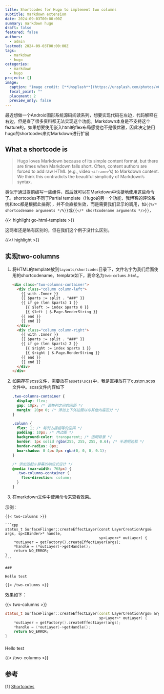```yaml
---
title: Shortcodes for Hugo to implement two columns
subtitle: markdown extension
date: 2024-09-03T00:00:00Z
summary: markdown hugo
draft: false
featured: false
authors:
  - admin
lastmod: 2024-09-03T00:00:00Z
tags:
  - markdown 
  - hugo
categories:
  - markdown 
  - hugo
projects: []
image:
  caption: "Image credit: [**Unsplash**](https://unsplash.com/photos/vOTBmRh3-7I)"
  focal_point: ""
  placement: 2
  preview_only: false
---
```


最近想做一个Android图形系统源码阅读系列，想要实现代码在左边，代码解释在右边，但是查了很多资料都无法实现这个功能。Markdown本身是不支持这个feature的，如果想要使用嵌入html的flex布局感觉也不是很优雅，因此决定使用hugo的shortcodes来对Markdown进行扩展

## What a shortcode is

> Hugo loves Markdown because of its simple content format, but there are times when Markdown falls short. Often, content authors are forced to add raw HTML (e.g., video `<iframe>`’s) to Markdown content. We think this contradicts the beautiful simplicity of Markdown’s syntax.

类似于通过提前编写一些组件，然后就可以在Markdown中快捷地使用这些命令了。shortcodes不同于Partial template（Hugo的另一个功能，我博客的评论系统和toc都是根据此搞得），并不会直接生效，而是需要我们显示的调用，如`{{%/* shortcodename arguments */%}}`或`{{</* shortcodename arguments */>}}`，

{{< highlight go-html-template >}}

这两者还是略有区别的，但在我们这个例子没什么区别。

{{</ highlight >}}

## 实现two-columns

1. 将HTML的template放到`layouts/shortcodes`目录下，文件名字为我们后面使用的shortcodename。template如下，我命名为`two-colums.html`。

   ```html
   <div class="two-columns-container">
     <div class="column column-left">
       {{ with .Inner }} 
       {{ $parts := split . "###" }} 
       {{ if ge (len $parts) 1 }}
         {{ $left := index $parts 0 }} 
         {{ $left | $.Page.RenderString }} 
       {{ end }} 
       {{ end }}
     </div>
     <div class="column column-right">
       {{ with .Inner }} 
       {{ $parts := split . "###" }} 
       {{ if ge (len $parts) 2 }}
         {{ $right := index $parts 1 }} 
         {{ $right | $.Page.RenderString }} 
       {{ end }}
       {{ end }}
     </div>
   </div>
   ```

2. 如果存在scss文件，需要放在```assets\scss```中，我是直接放在了custon.scss文件中。scss文件内容如下

   ```scss
   .two-columns-container {
     display: flex;
     gap: 10px; /* 调整列之间的间距 */
     margin: 20px 0; /* 添加上下外边距以与其他内容区分 */
   }
   
   .column {
     flex: 1; /* 每列占据相等的空间 */
     padding: 10px; /* 内边距 */
     background-color: transparent; /* 透明背景 */
     border: 1px solid rgba(255, 255, 255, 0.6); /* 半透明边框 */
     border-radius: 8px;
     box-shadow: 0 4px 8px rgba(0, 0, 0, 0.1);
   }
   
   /* 添加适配小屏幕的响应式设计 */
   @media (max-width: 768px) {
     .two-columns-container {
       flex-direction: column;
     }
   }
   ```

3. 在markdown文件中使用命令来查看效果。

示例：

```
{{< two-columns >}}

​```cpp
status_t SurfaceFlinger::createEffectLayer(const LayerCreationArgs& args, sp<IBinder>* handle,
                                           sp<Layer>* outLayer) {
    *outLayer = getFactory().createEffectLayer(args);
    *handle = (*outLayer)->getHandle();
    return NO_ERROR;
}
​```

###

Hello test

{{< /two-columns >}}
```

效果如下：

{{< two-columns >}}

```cpp
status_t SurfaceFlinger::createEffectLayer(const LayerCreationArgs& args, sp<IBinder>* handle,
                                           sp<Layer>* outLayer) {
    *outLayer = getFactory().createEffectLayer(args);
    *handle = (*outLayer)->getHandle();
    return NO_ERROR;
}
```

###

Hello test

{{< /two-columns >}}

## 参考

[1] [Shortcodes](https://gohugo.io/content-management/shortcodes/#figure)